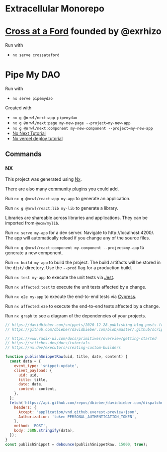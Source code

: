 # Extracellular Monorepo

# [Cross at a Ford](http://crossataford.com) founded by @exrhizo

Run with

- `nx serve crossataford`

# Pipe My DAO

Run with

- `nx serve pipemydao`

Created with

- `nx g @nrwl/next:app pipemydao`
- `nx g @nrwl/next:page my-new-page --project=my-new-app`
- `nx g @nrwl/next:component my-new-component --project=my-new-app`
- [Nx Next Tutorial](https://nx.dev/packages/next)
- [Nx vercel deploy tutorial](https://nx.dev/recipes/other/deploy-nextjs-to-vercel)

## Commands

### NX

This project was generated using [Nx](https://nx.dev).

There are also many [community plugins](https://nx.dev/community) you could add.

Run `nx g @nrwl/react:app my-app` to generate an application.

Run `nx g @nrwl/react:lib my-lib` to generate a library.

Libraries are shareable across libraries and applications. They can be imported from `@ecm/mylib`.

Run `nx serve my-app` for a dev server. Navigate to http://localhost:4200/. The app will automatically reload if you change any of the source files.

Run `nx g @nrwl/react:component my-component --project=my-app` to generate a new component.

Run `nx build my-app` to build the project. The build artifacts will be stored in the `dist/` directory. Use the `--prod` flag for a production build.

Run `nx test my-app` to execute the unit tests via [Jest](https://jestjs.io).

Run `nx affected:test` to execute the unit tests affected by a change.

Run `nx e2e my-app` to execute the end-to-end tests via [Cypress](https://www.cypress.io).

Run `nx affected:e2e` to execute the end-to-end tests affected by a change.

Run `nx graph` to see a diagram of the dependencies of your projects.

```javascript
// https://davidbieber.com/snippets/2020-12-28-publishing-blog-posts-from-roam-research-quickly-and-automatically/
// https://github.com/dbieber/davidbieber.com/blob/master/.github/scripts/publish.py

// https://www.radix-ui.com/docs/primitives/overview/getting-started
// https://stitches.dev/docs/tutorials
// https://nx.dev/executors/creating-custom-builders

function publishSnippetRaw(uid, title, date, content) {
  const data = {
    event_type: 'snippet-update',
    client_payload: {
      uid: uid,
      title: title,
      date: date,
      content: content,
    },
  };
  fetch('https://api.github.com/repos/dbieber/davidbieber.com/dispatches', {
    headers: {
      Accept: 'application/vnd.github.everest-preview+json',
      Authorization: 'token PERSONAL_AUTHENTICATION_TOKEN',
    },
    method: 'POST',
    body: JSON.stringify(data),
  });
}
const publishSnippet = debounce(publishSnippetRaw, 15000, true);
```
